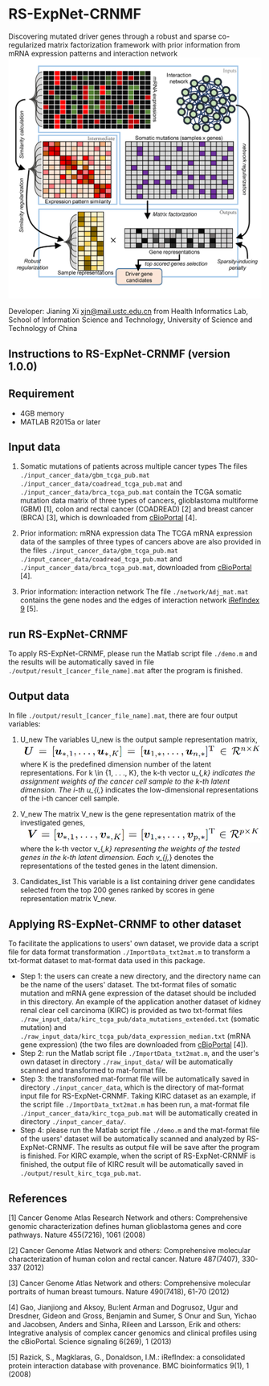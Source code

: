 # RS-ExpNet-CRNMF
Discovering mutated driver genes through a robust and sparse co-regularized matrix factorization framework with prior information from mRNA expression patterns and interaction network 
![image](https://github.com/JianingXi/RS-ExpNet-CRNMF/blob/master/bin/splash.jpg)

Developer: Jianing Xi <xjn@mail.ustc.edu.cn> from Health Informatics Lab, School of Information Science and Technology, University of Science and Technology of China

## Instructions to RS-ExpNet-CRNMF (version 1.0.0)

Requirement
------------------------
* 4GB memory
* MATLAB R2015a or later

Input data
------------------------
1. Somatic mutations of patients across multiple cancer types
The files `./input_cancer_data/gbm_tcga_pub.mat` `./input_cancer_data/coadread_tcga_pub.mat` and `./input_cancer_data/brca_tcga_pub.mat` contain the TCGA somatic mutation data matrix of three types of cancers, glioblastoma multiforme (GBM) [1], colon and rectal cancer (COADREAD) [2] and breast cancer (BRCA) [3], which is downloaded from [cBioPortal](http://www.cbioportal.org/data_sets.jsp) [4].

2. Prior information: mRNA expression data
The TCGA mRNA expression data of the samples of three types of cancers above are also provided in the files `./input_cancer_data/gbm_tcga_pub.mat` `./input_cancer_data/coadread_tcga_pub.mat` and `./input_cancer_data/brca_tcga_pub.mat`, downloaded from [cBioPortal](http://www.cbioportal.org/data_sets.jsp) [4].

3. Prior information: interaction network
The file `./network/Adj_mat.mat` contains the gene nodes and the edges of interaction network [iRefIndex 9](http://irefindex.org) [5].

run RS-ExpNet-CRNMF
------------------------
To apply RS-ExpNet-CRNMF, please run the Matlab script file `./demo.m` and the results will be automatically saved in file `./output/result_[cancer_file_name].mat` after the program is finished.

Output data
------------------------
In file `./output/result_[cancer_file_name].mat`, there are four output variables:

1. U_new
The variables U_new is the output sample representation matrix,
![image](https://github.com/JianingXi/RS-ExpNet-CRNMF/blob/master/bin/U_mat.PNG)
where K is the predefined dimension number of the latent representations. For k \in {1, . . ., K}, the k-th vector u_{*,k} indicates the assignment weights of the cancer cell sample to the k-th latent dimension. The i-th u_{i,*} indicates the low-dimensional representations of the i-th cancer cell sample.

2. V_new
The matrix V_new is the gene representation matrix of the investigated genes,
![image](https://github.com/JianingXi/RS-ExpNet-CRNMF/blob/master/bin/V_mat.PNG)
where the k-th vector v_{*,k} representing the weights of the tested genes in the k-th latent dimension. Each v_{j,*} denotes the representations of the tested genes in the latent dimension. 

3. Candidates_list
This variable is a list containing driver gene candidates selected from the top 200 genes ranked by scores in gene representation matrix V_new.

Applying RS-ExpNet-CRNMF to other dataset
------------------------
To facilitate the applications to users' own dataset, we provide data a script file for data format transformation `./ImportData_txt2mat.m` to transform a txt-format dataset to mat-format data used in this package.
* Step 1: the users can create a new directory, and the directory name can be the name of the users' dataset. The txt-format files of somatic mutation and mRNA gene expression of the dataset should be included in this directory. An example of the application another dataset of kidney renal clear cell carcinoma (KIRC) is provided as two txt-format files `./raw_input_data/kirc_tcga_pub/data_mutations_extended.txt` (somatic mutation) and `./raw_input_data/kirc_tcga_pub/data_expression_median.txt` (mRNA gene expression) (the two files are downloaded from [cBioPortal](http://www.cbioportal.org/data_sets.jsp) [4]).
* Step 2: run the Matlab script file `./ImportData_txt2mat.m`, and the user's own dataset in directory `./raw_input_data/` will be automatically scanned and transformed to mat-format file.
* Step 3: the transformed mat-format file will be automatically saved in directory `./input_cancer_data`, which is the directory of mat-format input file for RS-ExpNet-CRNMF. Taking KIRC dataset as an example, if the script file `./ImportData_txt2mat.m` has been run, a mat-format file `./input_cancer_data/kirc_tcga_pub.mat` will be automatically created in directory `./input_cancer_data/`.
* Step 4: please run the Matlab script file `./demo.m` and the mat-format file of the users' dataset will be automatically scanned and analyzed by RS-ExpNet-CRNMF. The results as output file will be save after the program is finished. For KIRC example, when the script of RS-ExpNet-CRNMF is finished, the output file of KIRC result will be automatically saved in `./output/result_kirc_tcga_pub.mat`.


References
------------------------
[1] Cancer Genome Atlas Research Network and others: Comprehensive genomic characterization defines human glioblastoma genes and core pathways. Nature 455(7216), 1061 (2008)

[2] Cancer Genome Atlas Network and others: Comprehensive molecular characterization of human colon and rectal cancer. Nature 487(7407), 330-337 (2012)

[3] Cancer Genome Atlas Network and others: Comprehensive molecular portraits of human breast tumours. Nature 490(7418), 61-70 (2012)

[4] Gao, Jianjiong and Aksoy, Bu:lent Arman and Dogrusoz, Ugur and Dresdner, Gideon and Gross, Benjamin and Sumer, S Onur and Sun, Yichao and Jacobsen, Anders and Sinha, Rileen and Larsson, Erik and others: Integrative analysis of complex cancer genomics and clinical profiles using the cBioPortal. Science signaling 6(269), 1 (2013)

[5] Razick, S., Magklaras, G., Donaldson, I.M.: iRefIndex: a consolidated protein interaction database with provenance. BMC bioinformatics 9(1), 1 (2008)